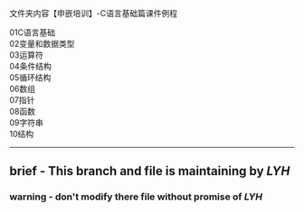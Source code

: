 
文件夹内容【申嵌培训】-C语言基础篇课件例程

01C语言基础       
02变量和数据类型  
03运算符    
04条件结构  
05循环结构  
06数组      
07指针  
08函数  
09字符串  
10结构    

---
## brief - This branch and file is maintaining by *LYH*
### warning - don't modify there file without promise of *LYH*
